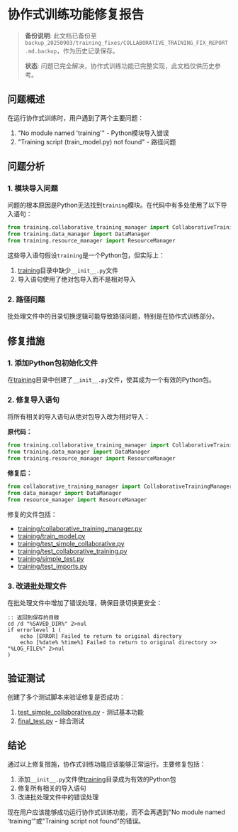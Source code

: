 # 协作式训练功能修复报告

> **备份说明**: 此文档已备份至 `backup_20250903/training_fixes/COLLABORATIVE_TRAINING_FIX_REPORT.md.backup`，作为历史记录保存。
>
> **状态**: 问题已完全解决，协作式训练功能已完整实现，此文档仅供历史参考。

## 问题概述

在运行协作式训练时，用户遇到了两个主要问题：
1. "No module named 'training'" - Python模块导入错误
2. "Training script (train_model.py) not found" - 路径问题

## 问题分析

### 1. 模块导入问题
问题的根本原因是Python无法找到`training`模块。在代码中有多处使用了以下导入语句：
```python
from training.collaborative_training_manager import CollaborativeTrainingManager
from training.data_manager import DataManager
from training.resource_manager import ResourceManager
```

这些导入语句假设`training`是一个Python包，但实际上：
1. [training](file:///D:/Projects/Unified-AI-Project/tools/train-manager.bat#L27-L27)目录中缺少`__init__.py`文件
2. 导入语句使用了绝对包导入而不是相对导入

### 2. 路径问题
批处理文件中的目录切换逻辑可能导致路径问题，特别是在协作式训练部分。

## 修复措施

### 1. 添加Python包初始化文件
在[training](file:///D:/Projects/Unified-AI-Project/tools/train-manager.bat#L27-L27)目录中创建了`__init__.py`文件，使其成为一个有效的Python包。

### 2. 修复导入语句
将所有相关的导入语句从绝对包导入改为相对导入：

**原代码：**
```python
from training.collaborative_training_manager import CollaborativeTrainingManager
from training.data_manager import DataManager
from training.resource_manager import ResourceManager
```

**修复后：**
```python
from collaborative_training_manager import CollaborativeTrainingManager
from data_manager import DataManager
from resource_manager import ResourceManager
```

修复的文件包括：
- [training/collaborative_training_manager.py](file:///D:/Projects/Unified-AI-Project/training/collaborative_training_manager.py)
- [training/train_model.py](file:///D:/Projects/Unified-AI-Project/training/train_model.py)
- [training/test_simple_collaborative.py](file:///D:/Projects/Unified-AI-Project/training/test_simple_collaborative.py)
- [training/test_collaborative_training.py](file:///D:/Projects/Unified-AI-Project/training/test_collaborative_training.py)
- [training/simple_test.py](file:///D:/Projects/Unified-AI-Project/training/simple_test.py)
- [training/test_imports.py](file:///D:/Projects/Unified-AI-Project/training/test_imports.py)

### 3. 改进批处理文件
在批处理文件中增加了错误处理，确保目录切换更安全：
```batch
:: 返回到保存的目錄
cd /d "%SAVED_DIR%" 2>nul
if errorlevel 1 (
    echo [ERROR] Failed to return to original directory
    echo [%date% %time%] Failed to return to original directory >> "%LOG_FILE%" 2>nul
)
```

## 验证测试

创建了多个测试脚本来验证修复是否成功：
1. [test_simple_collaborative.py](file:///D:/Projects/Unified-AI-Project/training/test_simple_collaborative.py) - 测试基本功能
2. [final_test.py](file:///D:/Projects/Unified-AI-Project/training/final_test.py) - 综合测试

## 结论

通过以上修复措施，协作式训练功能应该能够正常运行。主要修复包括：
1. 添加`__init__.py`文件使[training](file:///D:/Projects/Unified-AI-Project/tools/train-manager.bat#L27-L27)目录成为有效的Python包
2. 修复所有相关的导入语句
3. 改进批处理文件中的错误处理

现在用户应该能够成功运行协作式训练功能，而不会再遇到"No module named 'training'"或"Training script not found"的错误。